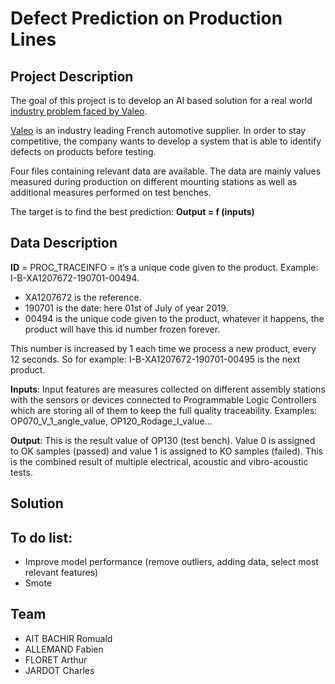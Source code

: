 # Defect Prediction on Production Lines

## Project Description

The goal of this project is to develop an AI based solution for a real world [industry problem faced by Valeo](https://challengedata.ens.fr/challenges/36).  

[Valeo](https://www.valeo.com/fr/) is an industry leading French automotive supplier. In order to stay competitive, the company wants to develop a system that is able to identify defects on products before testing.  

Four files containing relevant data are available. The data are mainly values measured during production on different mounting stations as well as additional measures performed on test benches.

The target is to find the best prediction: **Output = f (inputs)**  

## Data Description

**ID** = PROC_TRACEINFO = it’s a unique code given to the product. Example: I-B-XA1207672-190701-00494.  
- XA1207672 is the reference.  
- 190701 is the date: here 01st of July of year 2019.  
- 00494 is the unique code given to the product, whatever it happens, the product will have this id number frozen forever.  

This number is increased by 1 each time we process a new product, every 12 seconds. So for example: I-B-XA1207672-190701-00495 is the next product.

**Inputs**: Input features are measures collected on different assembly stations with the sensors or devices connected to Programmable Logic Controllers which are storing all of them to keep the full quality traceability. Examples: OP070_V_1_angle_value, OP120_Rodage_I_value...  

**Output**: This is the result value of OP130 (test bench). Value 0 is assigned to OK samples (passed) and value 1 is assigned to KO samples (failed). This is the combined result of multiple electrical, acoustic and vibro-acoustic tests.  

## Solution

## To do list:

- Improve model performance (remove outliers, adding data, select most relevant features)  
- Smote  

## Team

- AIT BACHIR Romuald  
- ALLEMAND Fabien  
- FLORET Arthur  
- JARDOT Charles  